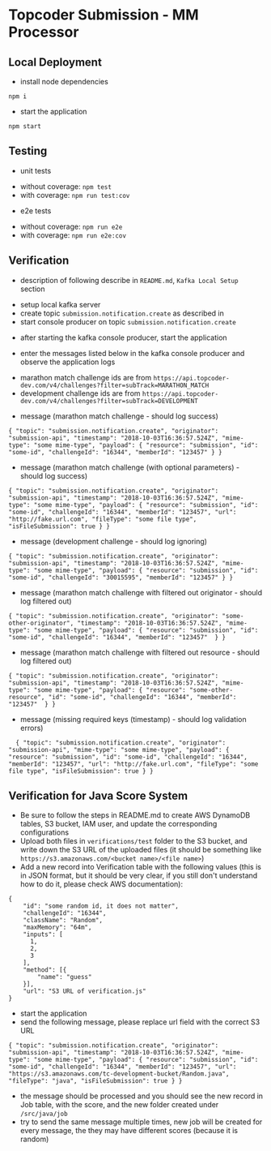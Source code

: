 # Topcoder Submission - MM Processor

## Local Deployment

- install node dependencies
```
npm i
```

- start the application
```
npm start
```

## Testing

- unit tests
 * without coverage: `npm test`
 * with coverage: `npm run test:cov`

- e2e tests
 * without coverage: `npm run e2e`
 * with coverage: `npm run e2e:cov`

## Verification

- description of following describe in `README.md`, `Kafka Local Setup` section
 * setup local kafka server
 * create topic `submission.notification.create` as described in
 * start console producer on topic `submission.notification.create`

- after starting the kafka console producer, start the application

- enter the messages listed below in the kafka console producer and observe the application logs
 * marathon match challenge ids are from `https://api.topcoder-dev.com/v4/challenges?filter=subTrack=MARATHON_MATCH`
 * development challenge ids are from `https://api.topcoder-dev.com/v4/challenges?filter=subTrack=DEVELOPMENT`

- message (marathon match challenge - should log success)
```
{ "topic": "submission.notification.create", "originator": "submission-api", "timestamp": "2018-10-03T16:36:57.524Z", "mime-type": "some mime-type", "payload": { "resource": "submission", "id": "some-id", "challengeId": "16344", "memberId": "123457" } }
```

- message (marathon match challenge (with optional parameters) - should log success)
```
{ "topic": "submission.notification.create", "originator": "submission-api", "timestamp": "2018-10-03T16:36:57.524Z", "mime-type": "some mime-type", "payload": { "resource": "submission", "id": "some-id", "challengeId": "16344", "memberId": "123457", "url": "http://fake.url.com", "fileType": "some file type", "isFileSubmission": true } }
```

- message (development challenge - should log ignoring)
```
{ "topic": "submission.notification.create", "originator": "submission-api", "timestamp": "2018-10-03T16:36:57.524Z", "mime-type": "some mime-type", "payload": { "resource": "submission", "id": "some-id", "challengeId": "30015595", "memberId": "123457" } }
```

- message (marathon match challenge with filtered out originator - should log filtered out)
```
{ "topic": "submission.notification.create", "originator": "some-other-originator", "timestamp": "2018-10-03T16:36:57.524Z", "mime-type": "some mime-type", "payload": { "resource": "submission", "id": "some-id", "challengeId": "16344", "memberId": "123457"  } }
```

- message (marathon match challenge with filtered out resource - should log filtered out)
```
{ "topic": "submission.notification.create", "originator": "submission-api", "timestamp": "2018-10-03T16:36:57.524Z", "mime-type": "some mime-type", "payload": { "resource": "some-other-resource", "id": "some-id", "challengeId": "16344", "memberId": "123457"  } }
```

- message (missing required keys (timestamp) - should log validation errors)
```
  { "topic": "submission.notification.create", "originator": "submission-api", "mime-type": "some mime-type", "payload": { "resource": "submission", "id": "some-id", "challengeId": "16344", "memberId": "123457", "url": "http://fake.url.com", "fileType": "some file type", "isFileSubmission": true } }
```

## Verification for Java Score System

- Be sure to follow the steps in README.md to create AWS DynamoDB tables, S3 bucket, IAM user, and update the corresponding configurations
- Upload both files in `verifications/test` folder to the S3 bucket, and write down the S3 URL of the uploaded files (it should be something like `https://s3.amazonaws.com/<bucket name>/<file name>`)
- Add a new record into Verification table with the following values (this is in JSON format, but it should be very clear, if you still don't understand how to do it, please check AWS documentation):
```
{
    "id": "some random id, it does not matter",
    "challengeId": "16344",
    "className": "Random",
    "maxMemory": "64m",
    "inputs": [
      1,
      2,
      3
    ],
    "method": [{
        "name": "guess"
    }],
    "url": "S3 URL of verification.js"
}
```
- start the application
- send the following message, please replace url field with the correct S3 URL
```
{ "topic": "submission.notification.create", "originator": "submission-api", "timestamp": "2018-10-03T16:36:57.524Z", "mime-type": "some mime-type", "payload": { "resource": "submission", "id": "some-id", "challengeId": "16344", "memberId": "123457", "url": "https://s3.amazonaws.com/tc-development-bucket/Random.java", "fileType": "java", "isFileSubmission": true } }
```
- the message should be processed and you should see the new record in Job table, with the score, and the new folder created under `/src/java/job`
- try to send the same message multiple times, new job will be created for every message, the they may have different scores (because it is random)